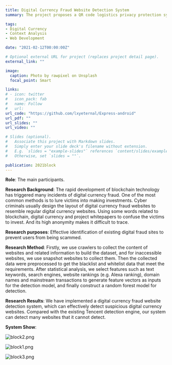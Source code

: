 ```yaml
---
title: Digital Currency Fraud Website Detection System
summary: The project proposes a QR code logistics privacy protection system based on segmented encryption and timing control. The system adopts information encryption and concealment technology to encrypt all information of users in segments and then embed them in QR codes of courier face slips. The system automatically generates viewing keys of corresponding authority and distributes them to logistics consolidation center managers of different levels to complete access control for different roles.

tags:
- Digital Currency
- Context Analysis
- Web Development

date: "2021-02-12T00:00:00Z"

# Optional external URL for project (replaces project detail page).
external_link: ""

image:
  caption: Photo by rawpixel on Unsplash
  focal_point: Smart

links:
# - icon: twitter
#   icon_pack: fab
#   name: Follow
#   url: 
url_code: "https://github.com/lxyeternal/Express-android"
url_pdf: ""
url_slides: ""
url_video: ""

# Slides (optional).
#   Associate this project with Markdown slides.
#   Simply enter your slide deck's filename without extension.
#   E.g. `slides = "example-slides"` references `content/slides/example-slides.md`.
#   Otherwise, set `slides = ""`.

publication: 2021block
---
```


**Role**: The main participants.

**Research Background**: The rapid development of blockchain technology has triggered many incidents of digital currency fraud. One of the most common methods is to lure victims into making investments. Cyber criminals usually design the layout of digital currency fraud websites to resemble regular digital currency websites. Using some words related to blockchain, digital currency and project whitepapers to confuse the victims to invest. And its high anonymity makes it difficult to trace.

**Research purposes**: Effective identification of existing digital fraud sites to prevent users from being scammed.

**Research Method**: Firstly, we use crawlers to collect the content of websites and related information to build the dataset, and for inaccessible websites, we use snapshot websites to collect them. Then the collected data were preprocessed to get the blacklist and whitelist data that meet the requirements. After statistical analysis, we select features such as text keywords, search engines, website rankings (e.g. Alexa ranking), domain names and mainstream transactions to generate feature vectors as inputs for the detection model, and finally construct a random forest model for detection.

**Research Results**: We have implemented a digital currency fraud website detection system, which can effectively detect suspicious digital currency websites. Compared with the existing Tencent detection engine, our system can detect many websites that it cannot detect.

**System Show**: 

![block2.png](https://s2.loli.net/2022/04/24/SWNjgxaihr3Xzle.png)

![block1.png](https://s2.loli.net/2022/04/24/veGkpBwZc4uJOLX.png)

![block3.png](https://s2.loli.net/2022/04/24/cVbo56N9GHQTew7.png)
